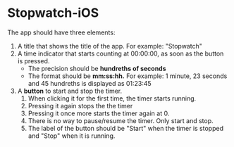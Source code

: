 # Stopwatch-iOS

The app should have three elements:

1. A title that shows the title of the app. For example: "Stopwatch"
2. A time indicator that starts counting at 00:00:00, as soon as the button is pressed.
    - The precision should be **hundreths of seconds**
    - The format should be **mm:ss:hh.** For example: 1 minute, 23 seconds and 45 hundreths is displayed as 01:23:45
3. A **button** to start and stop the timer.
    1. When clicking it for the first time, the timer starts running.
    2. Pressing it again stops the the timer
    3. Pressing it once more starts the timer again at 0.
    4. There is no way to pause/resume the timer. Only start and stop.
    5. The label of the button should be "Start" when the timer is stopped and "Stop" when it is running.
